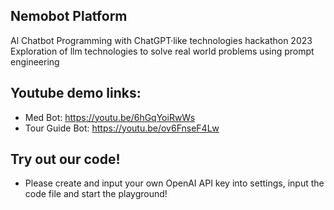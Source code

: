 ## Nemobot Platform
Al Chatbot Programming with ChatGPT·like technologies hackathon 2023
<br> Exploration of llm technologies to solve real world problems using prompt engineering

## Youtube demo links: 
- Med Bot: https://youtu.be/6hGqYoiRwWs
- Tour Guide Bot: https://youtu.be/ov6FnseF4Lw

## Try out our code! 
- Please create and input your own OpenAI API key into settings, input the code file and start the playground!
